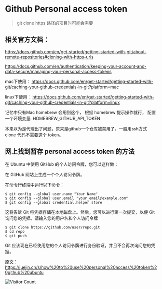 # Github Personal access token
> git clone https 路径的项目时可能会需要

## 相关官方文档：

https://docs.github.com/en/get-started/getting-started-with-git/about-remote-repositories#cloning-with-https-urls

https://docs.github.com/en/authentication/keeping-your-account-and-data-secure/managing-your-personal-access-tokens

mac下使用： https://docs.github.com/en/get-started/getting-started-with-git/caching-your-github-credentials-in-git?platform=mac

linux下使用： https://docs.github.com/en/get-started/getting-started-with-git/caching-your-github-credentials-in-git?platform=linux

记忆中只有Mac homebrew 会用到这个， 根据 homebrew 提示操作就行， 配置一个环境变量: HOMEBREW_GITHUB_API_TOKEN

本来以为是代理出了问题，原来是github一个仓库被禁用了。一般用ssh方式 clone 代码不需要这个 token。


## 网上找到暂存 personal access token 的方法

在 Ubuntu 中使用 GitHub 的个人访问令牌，您可以这样做：

在 GitHub 网站上生成一个个人访问令牌。

在命令行终端中运行以下命令：

```
$ git config --global user.name "Your Name"
$ git config --global user.email "your_email@example.com"
$ git config --global credential.helper store
```

这将告诉 Git 将凭据存储在本地磁盘上。然后，您可以进行第一次提交，以便 Git 询问您的凭据。请输入您的用户名和个人访问令牌

```
$ git clone https://github.com/user/repo.git
$ cd repo
$ git push
```

Git 应该现在已经使用您的个人访问令牌进行身份验证，并且不会再次询问您的凭据。

原文： https://juejin.cn/s/how%20to%20use%20personal%20access%20token%20github%20ubuntu



![Visitor Count](https://profile-counter.glitch.me/brotherbigbao/count.svg)